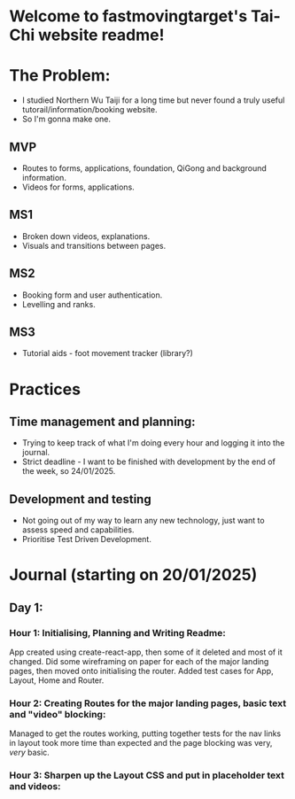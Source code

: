 # Welcome to fastmovingtarget's Tai-Chi website readme!

# The Problem:
- I studied Northern Wu Taiji for a long time but never found a truly useful tutorail/information/booking website.
- So I'm gonna make one.

## MVP
- Routes to forms, applications, foundation, QiGong and background information.
- Videos for forms, applications.

## MS1
- Broken down videos, explanations.
- Visuals and transitions between pages.

## MS2
- Booking form and user authentication.
- Levelling and ranks.

## MS3
- Tutorial aids - foot movement tracker (library?)

# Practices
## Time management and planning:
- Trying to keep track of what I'm doing every hour and logging it into the journal.
- Strict deadline - I want to be finished with development by the end of the week, so 24/01/2025.

## Development and testing
- Not going out of my way to learn any new technology, just want to assess speed and capabilities.
- Prioritise Test Driven Development.

# Journal (starting on 20/01/2025)
## Day 1:
### Hour 1: Initialising, Planning and Writing Readme:
App created using create-react-app, then some of it deleted and most of it changed. Did some wireframing on paper for each of the major landing pages, then moved onto initialising the router. Added test cases for App, Layout, Home and Router.

### Hour 2: Creating Routes for the major landing pages, basic text and "video" blocking:
Managed to get the routes working, putting together tests for the nav links in layout took more time than expected and the page blocking was very, *very* basic.

### Hour 3: Sharpen up the Layout CSS and put in placeholder text and videos: